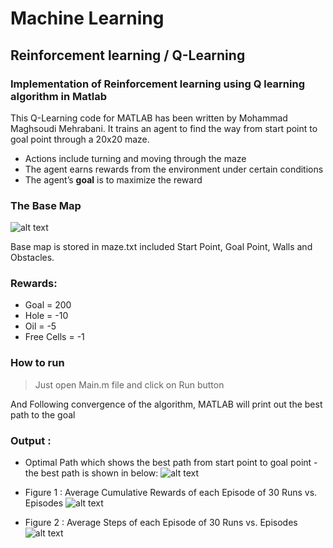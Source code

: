 # Machine Learning
## Reinforcement learning / Q-Learning 
### Implementation of Reinforcement learning using Q learning algorithm in Matlab 
This Q-Learning code for MATLAB has been written by Mohammad Maghsoudi Mehrabani. It trains an agent to find the way from start point to goal point through a 20x20 maze. 
 - Actions include turning and moving through the maze
 - The agent earns rewards from the environment under certain conditions
 - The agent’s **goal** is to maximize the reward
 
### The Base Map 
![alt text](https://github.com/threemmm/ML-Q-Learning-Robot-in-Maze-MATLAB/blob/master/base-map-maze.PNG?raw=true)


Base map is stored in maze.txt included Start Point, Goal Point, Walls and Obstacles.

### Rewards:
- Goal = 200
- Hole = -10
- Oil = -5 
- Free Cells = -1 

### How to run
> Just open Main.m file and click on Run button

And Following convergence of the algorithm, MATLAB will print out the best path to the goal 

### Output :
- Optimal Path which shows the best path from start point to goal point - the best path is shown in below:
![alt text](https://github.com/threemmm/ML-Q-Learning-Robot-in-Maze-MATLAB/blob/master/final-output.PNG?raw=true)

- Figure 1 : Average Cumulative Rewards of each Episode of 30 Runs vs. Episodes
![alt text](https://github.com/threemmm/ML-Q-Learning-Robot-in-Maze-MATLAB/blob/master/cumulative.PNG?raw=true)

- Figure 2 : Average Steps of each Episode of 30 Runs vs. Episodes
![alt text](https://github.com/threemmm/ML-Q-Learning-Robot-in-Maze-MATLAB/blob/master/step.PNG?raw=true)

